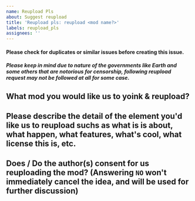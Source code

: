 ```yaml
---
name: Reupload Pls
about: Suggest reupload
title: 'Reupload pls: reupload <mod name?>'
labels: reupload_pls
assignees: ''
---
```


#### Please check for duplicates or similar issues before creating this issue.
##### Please keep in mind due to nature of the governments like Earth and some others that are notorious for censorship, following reupload request may not be followed at all for some case.

## What mod you would like us to yoink & reupload?

## Please describe the detail of the element you'd like us to reupload suchs as what is is about, what happen, what features, what's cool, what license this is, etc.

## Does / Do the author(s) consent for us reuploading the mod? (Answering `NO` won't immediately cancel the idea, and will be used for further discussion)

<!-- PRO TIPS: If your Reupload Pls issues happened to be closed immediately, Please do not panic and protest if the message contains `Protoglin Amexamlef` with the codename next to it. This special message means that we have been considering to lorecast & reupload mentioned mods and still in our discussion. 😉 ;) -->